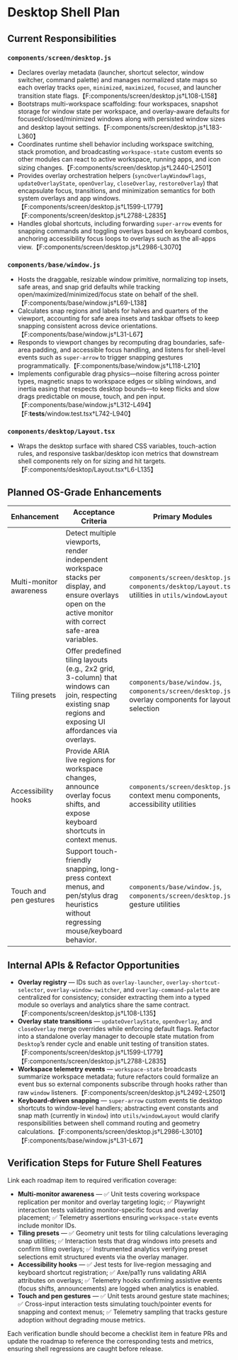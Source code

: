 # Desktop Shell Plan

## Current Responsibilities

### `components/screen/desktop.js`
- Declares overlay metadata (launcher, shortcut selector, window switcher, command palette) and manages normalized state maps so each overlay tracks `open`, `minimized`, `maximized`, `focused`, and launcher transition state flags.【F:components/screen/desktop.js†L108-L158】
- Bootstraps multi-workspace scaffolding: four workspaces, snapshot storage for window state per workspace, and overlay-aware defaults for focused/closed/minimized windows along with persisted window sizes and desktop layout settings.【F:components/screen/desktop.js†L183-L360】
- Coordinates runtime shell behavior including workspace switching, stack promotion, and broadcasting `workspace-state` custom events so other modules can react to active workspace, running apps, and icon sizing changes.【F:components/screen/desktop.js†L2440-L2501】
- Provides overlay orchestration helpers (`syncOverlayWindowFlags`, `updateOverlayState`, `openOverlay`, `closeOverlay`, `restoreOverlay`) that encapsulate focus, transitions, and minimization semantics for both system overlays and app windows.【F:components/screen/desktop.js†L1599-L1779】【F:components/screen/desktop.js†L2788-L2835】
- Handles global shortcuts, including forwarding `super-arrow` events for snapping commands and toggling overlays based on keyboard combos, anchoring accessibility focus loops to overlays such as the all-apps view.【F:components/screen/desktop.js†L2986-L3070】

### `components/base/window.js`
- Hosts the draggable, resizable window primitive, normalizing top insets, safe areas, and snap grid defaults while tracking open/maximized/minimized/focus state on behalf of the shell.【F:components/base/window.js†L69-L138】
- Calculates snap regions and labels for halves and quarters of the viewport, accounting for safe area insets and taskbar offsets to keep snapping consistent across device orientations.【F:components/base/window.js†L31-L67】
- Responds to viewport changes by recomputing drag boundaries, safe-area padding, and accessible focus handling, and listens for shell-level events such as `super-arrow` to trigger snapping gestures programmatically.【F:components/base/window.js†L118-L210】
- Implements configurable drag physics—noise filtering across pointer types, magnetic snaps to workspace edges or sibling windows, and inertia easing that respects desktop bounds—to keep flicks and slow drags predictable on mouse, touch, and pen input.【F:components/base/window.js†L312-L494】【F:__tests__/window.test.tsx†L742-L940】

### `components/desktop/Layout.tsx`
- Wraps the desktop surface with shared CSS variables, touch-action rules, and responsive taskbar/desktop icon metrics that downstream shell components rely on for sizing and hit targets.【F:components/desktop/Layout.tsx†L6-L135】

## Planned OS-Grade Enhancements

| Enhancement | Acceptance Criteria | Primary Modules |
| --- | --- | --- |
| Multi-monitor awareness | Detect multiple viewports, render independent workspace stacks per display, and ensure overlays open on the active monitor with correct safe-area variables. | `components/screen/desktop.js`, `components/desktop/Layout.tsx`, utilities in `utils/windowLayout` |
| Tiling presets | Offer predefined tiling layouts (e.g., 2x2 grid, 3-column) that windows can join, respecting existing snap regions and exposing UI affordances via overlays. | `components/base/window.js`, `components/screen/desktop.js`, overlay components for layout selection |
| Accessibility hooks | Provide ARIA live regions for workspace changes, announce overlay focus shifts, and expose keyboard shortcuts in context menus. | `components/screen/desktop.js`, context menu components, accessibility utilities |
| Touch and pen gestures | Support touch-friendly snapping, long-press context menus, and pen/stylus drag heuristics without regressing mouse/keyboard behavior. | `components/base/window.js`, `components/screen/desktop.js`, gesture utilities |

## Internal APIs & Refactor Opportunities

- **Overlay registry** — IDs such as `overlay-launcher`, `overlay-shortcut-selector`, `overlay-window-switcher`, and `overlay-command-palette` are centralized for consistency; consider extracting them into a typed module so overlays and analytics share the same contract.【F:components/screen/desktop.js†L108-L135】
- **Overlay state transitions** — `updateOverlayState`, `openOverlay`, and `closeOverlay` merge overrides while enforcing default flags. Refactor into a standalone overlay manager to decouple state mutation from `Desktop`’s render cycle and enable unit testing of transition states.【F:components/screen/desktop.js†L1599-L1779】【F:components/screen/desktop.js†L2788-L2835】
- **Workspace telemetry events** — `workspace-state` broadcasts summarize workspace metadata; future refactors could formalize an event bus so external components subscribe through hooks rather than raw `window` listeners.【F:components/screen/desktop.js†L2492-L2501】
- **Keyboard-driven snapping** — `super-arrow` custom events tie desktop shortcuts to window-level handlers; abstracting event constants and snap math (currently in `Window`) into `utils/windowLayout` would clarify responsibilities between shell command routing and geometry calculations.【F:components/screen/desktop.js†L2986-L3010】【F:components/base/window.js†L31-L67】

## Verification Steps for Future Shell Features

Link each roadmap item to required verification coverage:

- **Multi-monitor awareness** — ✅ Unit tests covering workspace replication per monitor and overlay targeting logic; ✅ Playwright interaction tests validating monitor-specific focus and overlay placement; ✅ Telemetry assertions ensuring `workspace-state` events include monitor IDs.
- **Tiling presets** — ✅ Geometry unit tests for tiling calculations leveraging snap utilities; ✅ Interaction tests that drag windows into presets and confirm tiling overlays; ✅ Instrumented analytics verifying preset selections emit structured events via the overlay manager.
- **Accessibility hooks** — ✅ Jest tests for live-region messaging and keyboard shortcut registration; ✅ Axe/pa11y runs validating ARIA attributes on overlays; ✅ Telemetry hooks confirming assistive events (focus shifts, announcements) are logged when analytics is enabled.
- **Touch and pen gestures** — ✅ Unit tests around gesture state machines; ✅ Cross-input interaction tests simulating touch/pointer events for snapping and context menus; ✅ Telemetry sampling that tracks gesture adoption without degrading mouse metrics.

Each verification bundle should become a checklist item in feature PRs and update the roadmap to reference the corresponding tests and metrics, ensuring shell regressions are caught before release.
